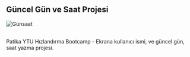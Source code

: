 ## Güncel Gün ve Saat Projesi
![Günsaat](https://user-images.githubusercontent.com/108146039/184670566-cf3d496b-c5cc-48d8-a2c1-ab03da1b57d5.gif)<br><br>

Patika YTU Hızlandırma Bootcamp - Ekrana kullanıcı ismi, ve güncel gün, saat yazma projesi.
